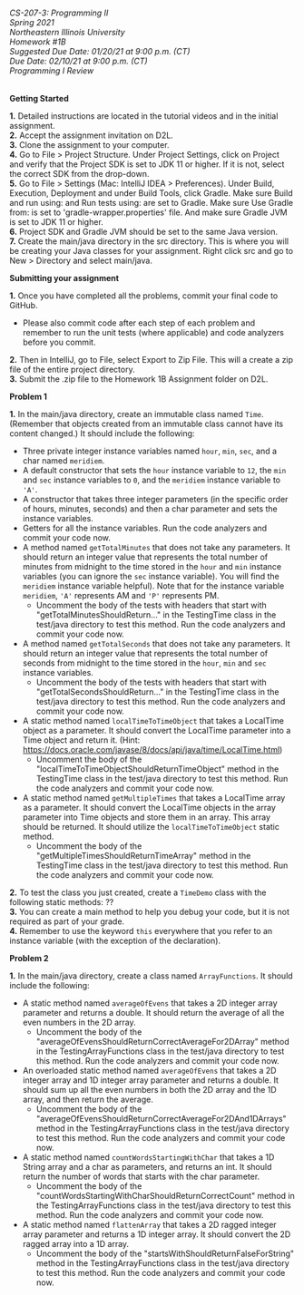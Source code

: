 ###### CS-207-3: Programming II <br> Spring 2021 <br> Northeastern Illinois University <br> Homework #1B <br> Suggested Due Date: 01/20/21 at 9:00 p.m. (CT) <br> Due Date: 02/10/21 at 9:00 p.m. (CT)<br> Programming I Review

**Getting Started**

**1.** Detailed instructions are located in the tutorial videos and in the initial assignment.<br>
**2.** Accept the assignment invitation on D2L.<br>
**3.** Clone the assignment to your computer.<br>
**4.** Go to File > Project Structure. Under Project Settings, click on Project and verify that the Project SDK is set to JDK 11 or higher.  If it is not, select the correct SDK from the drop-down.<br>
**5.** Go to File > Settings (Mac: IntelliJ IDEA > Preferences). Under Build, Execution, Deployment and under Build Tools, click Gradle. Make sure Build and run using: and Run tests using: are set to Gradle. Make sure Use Gradle from: is set to 'gradle-wrapper.properties' file. And make sure Gradle JVM is set to JDK 11 or higher.<br>
**6.** Project SDK and Gradle JVM should be set to the same Java version.<br>
**7.** Create the main/java directory in the src directory. This is where you will be creating your Java classes for your assignment. Right click src and go to New > Directory and select main/java.<br>

**Submitting your assignment**

**1.** Once you have completed all the problems, commit your final code to GitHub. <br>
- Please also commit code after each step of each problem and remember to run the unit tests (where applicable) and code analyzers before you commit.

**2.** Then in IntelliJ, go to File, select Export to Zip File. This will a create a zip file of the entire project directory.<br>
**3.** Submit the .zip file to the Homework 1B Assignment folder on D2L.<br>

**Problem 1**

**1.** In the main/java directory, create an immutable class named `Time`. (Remember that objects created from an immutable class cannot have its content changed.) It should include the following:
- Three private integer instance variables named `hour`, `min`, `sec`, and a char named `meridiem`. 
- A default constructor that sets the `hour` instance variable to `12`, the `min` and `sec` instance variables to `0`, and the `meridiem` instance variable to `'A'`. 
- A constructor that takes three integer parameters (in the specific order of hours, minutes, seconds) and then a char parameter and sets the instance variables. 
- Getters for all the instance variables. Run the code analyzers and commit your code now.
- A method named `getTotalMinutes` that does not take any parameters. It should return an integer value that represents the total number of minutes from midnight to the time stored in the `hour` and `min` instance variables (you can ignore the `sec` instance variable). You will find the `meridiem` instance variable helpful). Note that for the instance variable `meridiem`, `'A'`  represents AM and `'P'`  represents PM.
    - Uncomment the body of the tests with headers that start with "getTotalMinutesShouldReturn..." in the TestingTime class in the test/java directory to test this method. Run the code analyzers and commit your code now.
- A method named `getTotalSeconds` that does not take any parameters. It should return an integer value that represents the total number of seconds from midnight to the time stored in the `hour`, `min` and `sec` instance variables.
    - Uncomment the body of the tests with headers that start with "getTotalSecondsShouldReturn..." in the TestingTime class in the test/java directory to test this method. Run the code analyzers and commit your code now.
- A static method named `localTimeToTimeObject` that takes a LocalTime object as a parameter. It should convert the LocalTime parameter into a Time object and return it. (Hint: https://docs.oracle.com/javase/8/docs/api/java/time/LocalTime.html)
    - Uncomment the body of the "localTimeToTimeObjectShouldReturnTimeObject" method in the TestingTime class in the test/java directory to test this method. Run the code analyzers and commit your code now.
- A static method named `getMultipleTimes` that takes a LocalTime array as a parameter. It should convert the LocalTime objects in the array parameter into Time objects and store them in an array. This array should be returned. It should utilize the `localTimeToTimeObject` static method.
    - Uncomment the body of the "getMultipleTimesShouldReturnTimeArray" method in the TestingTime class in the test/java directory to test this method. Run the code analyzers and commit your code now.
            
**2.** To test the class you just created, create a `TimeDemo` class with the following static methods: ??<br>
**3.** You can create a main method to help you debug your code, but it is not required as part of your grade.<br>
**4.** Remember to use the keyword `this` everywhere that you refer to an instance variable (with the exception of the declaration).

**Problem 2**

**1.** In the main/java directory, create a class named `ArrayFunctions`. It should include the following:
- A static method named `averageOfEvens` that takes a 2D integer array parameter and returns a double. It should return the average of all the even numbers in the 2D array. 
    - Uncomment the body of the "averageOfEvensShouldReturnCorrectAverageFor2DArray" method in the TestingArrayFunctions class in the test/java directory to test this method. Run the code analyzers and commit your code now.
- An overloaded static method named `averageOfEvens` that takes a 2D integer array and 1D integer array parameter and returns a double. It should sum up all the even numbers in both the 2D array and the 1D array, and then return the average. 
    - Uncomment the body of the "averageOfEvensShouldReturnCorrectAverageFor2DAnd1DArrays" method in the TestingArrayFunctions class in the test/java directory to test this method. Run the code analyzers and commit your code now.
- A static method named `countWordsStartingWithChar` that takes a 1D String array and a char as parameters, and returns an int. It should return the number of words that starts with the char parameter.
    - Uncomment the body of the "countWordsStartingWithCharShouldReturnCorrectCount" method in the TestingArrayFunctions class in the test/java directory to test this method. Run the code analyzers and commit your code now.
- A static method named `flattenArray` that takes a 2D ragged integer array parameter and returns a 1D integer array. It should convert the 2D ragged array into a 1D array.
    - Uncomment the body of the "startsWithShouldReturnFalseForString" method in the TestingArrayFunctions class in the test/java directory to test this method. Run the code analyzers and commit your code now.